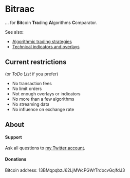 # Bitraac

... for **Bit**coin **Tra**ding **A**lgorithms **C**omparator.

See also:

  * [Algorithmic trading strategies](http://en.wikipedia.org/wiki/Algorithmic_trading#Strategies)
  * [Technical indicators and overlays](http://stockcharts.com/school/doku.php?id=chart_school:technical_indicators)

## Current restrictions

(or _ToDo List_ if you prefer)

  * No transaction fees
  * No limit orders
  * Not enough overlays or indicators
  * No more than a few algorithms
  * No streaming data
  * No influence on exchange rate

## About

#### Support

Ask all questions to [my Twitter account](http://www.twitter.com/marcdeverdelhan).

#### Donations

Bitcoin address: 13BMqpqbzJ62LjMWcPGWrTrdocvGqifdJ3 
